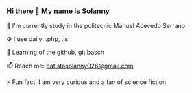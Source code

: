 ### Hi there 👋 My name is Solanny

🏢 I'm currently study in the politecnic Manuel Acevedo Serrano

⚙️ I use daily: .php, .js

🌱 Learning  of the github, git basch

📫 Reach me: batistasolanny026@gmail.com

⚡️ Fun fact: I am very curious and a fan of science fiction

<!--**sola-11/sola-11** is a ✨ _special_ ✨ repository because its `README.md` (this file) appears on your GitHub profile.


